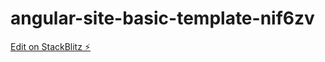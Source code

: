 # angular-site-basic-template-nif6zv

[Edit on StackBlitz ⚡️](https://stackblitz.com/edit/angular-site-basic-template-nif6zv)
